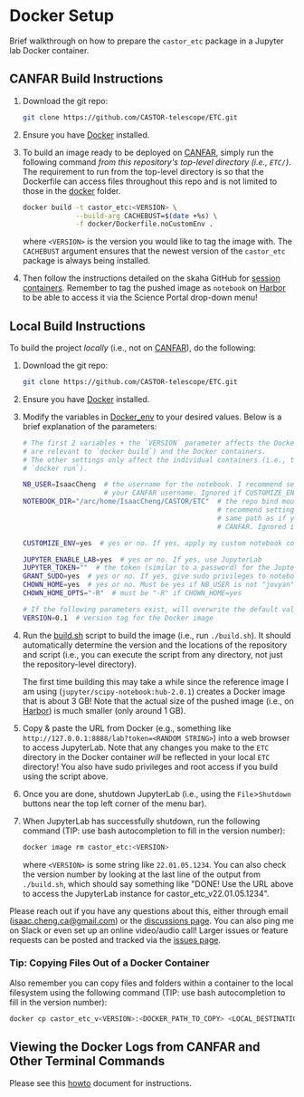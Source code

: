 # Docker Setup

Brief walkthrough on how to prepare the `castor_etc` package in a Jupyter lab Docker
container.

## CANFAR Build Instructions

1. Download the git repo:

   ```bash
   git clone https://github.com/CASTOR-telescope/ETC.git
   ```

2. Ensure you have [Docker](https://docs.docker.com/get-started/) installed.

3. To build an image ready to be deployed on [CANFAR](https://www.canfar.net/en/), simply
   run the following command _from this repository's top-level directory (i.e., `ETC/`)_.
   The requirement to run from the top-level directory is so that the Dockerfile can
   access files throughout this repo and is not limited to those in the [docker](./)
   folder.

   ```bash
   docker build -t castor_etc:<VERSION> \
                --build-arg CACHEBUST=$(date +%s) \
                -f docker/Dockerfile.noCustomEnv .
   ```

   where `<VERSION>` is the version you would like to tag the image with. The `CACHEBUST`
   argument ensures that the newest version of the `castor_etc` package is always being
   installed.

4. Then follow the instructions detailed on the skaha GitHub for [session
   containers](https://github.com/opencadc/skaha/tree/master/containers#publishing-skaha-containers).
   Remember to tag the pushed image as `notebook` on [Harbor](https://images.canfar.net)
   to be able to access it via the Science Portal drop-down menu!

## Local Build Instructions

To build the project _locally_ (i.e., not on [CANFAR](https://www.canfar.net/en/)), do the
following:

1. Download the git repo:

   ```bash
   git clone https://github.com/CASTOR-telescope/ETC.git
   ```

2. Ensure you have [Docker](https://docs.docker.com/get-started/) installed.

3. Modify the variables in [Docker_env](./Docker_env) to your desired values. Below
   is a brief explanation of the parameters:

   ```bash
   # The first 2 variables + the `VERSION` parameter affects the Docker image (i.e., they
   # are relevant to `docker build`) and the Docker containers.
   # The other settings only affect the individual containers (i.e., they are relevant to
   # `docker run`).

   NB_USER=IsaacCheng  # the username for the notebook. I recommend setting is equal to
                       # your CANFAR username. Ignored if CUSTOMIZE_ENV=no
   NOTEBOOK_DIR="/arc/home/IsaacCheng/CASTOR/ETC"  # the repo bind mount destination. I
                                                   # recommend setting this path to be the
                                                   # same path as if you ran this repo on
                                                   # CANFAR. Ignored if CUSTOMIZE_ENV=no

   CUSTOMIZE_ENV=yes  # yes or no. If yes, apply my custom notebook configuration

   JUPYTER_ENABLE_LAB=yes  # yes or no. If yes, use JupyterLab
   JUPYTER_TOKEN=""  # the token (similar to a password) for the JupterLab instance
   GRANT_SUDO=yes  # yes or no. If yes, give sudo privileges to notebook user
   CHOWN_HOME=yes  # yes or no. Must be yes if NB_USER is not "jovyan"
   CHOWN_HOME_OPTS="-R"  # must be "-R" if CHOWN_HOME=yes

   # If the following parameters exist, will overwrite the default values in the build script
   VERSION=0.1  # version tag for the Docker image
   ```

4. Run the [build.sh](./build.sh) script to build the image (i.e., run `./build.sh`).
   It should automatically determine the version and the locations of the repository and
   script (i.e., you can execute the script from any directory, not just the
   repository-level directory).

   The first time building this may take a while since the reference image I am using
   (`jupyter/scipy-notebook:hub-2.0.1`) creates a Docker image that is about 3 GB! Note
   that the actual size of the pushed image (i.e., on [Harbor](https://images.canfar.net))
   is much smaller (only around 1 GB).

5. Copy & paste the URL from Docker (e.g., something like
   `http://127.0.0.1:8888/lab?token=<RANDOM STRING>`)
   into a web browser to access JupyterLab. Note that any changes you make to the `ETC`
   directory in the Docker container _will_ be reflected in your local `ETC` directory!
   You also have sudo privileges and root access if you build using the script above.

6. Once you are done, shutdown JupyterLab (i.e., using the `File`>`Shutdown` buttons near
   the top left corner of the menu bar).

7. When JupyterLab has successfully shutdown, run the following command (TIP: use bash
   autocompletion to fill in the version number):

   ```bash
   docker image rm castor_etc:<VERSION>
   ```

   where `<VERSION>` is some string like `22.01.05.1234`. You can also check the version
   number by looking at the last line of the output from `./build.sh`, which should say
   something like "DONE! Use the URL above to access the JupyterLab instance for
   castor_etc_v22.01.05.1234".

Please reach out if you have any questions about this, either through email
([isaac.cheng.ca@gmail.com](mailto:isaac.cheng.ca@gmail.com)) or the [discussions
page](https://github.com/CASTOR-telescope/ETC/discussions). You can also ping me on Slack
or even set up an online video/audio call! Larger issues or feature requests can be posted
and tracked via the [issues page](https://github.com/CASTOR-telescope/ETC/issues).

### Tip: Copying Files Out of a Docker Container

Also remember you can copy files and folders within a container to the local
filesystem using the following command (TIP: use bash autocompletion to fill in the
version number):

```bash
docker cp castor_etc_v<VERSION>:<DOCKER_PATH_TO_COPY> <LOCAL_DESTINATION_PATH>
```

## Viewing the Docker Logs from CANFAR and Other Terminal Commands

Please see this [howto](./how_to_view_session_logs.md) document for instructions.
